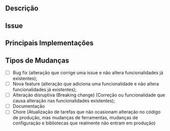 <!---Nomear PR-->
<!---Ex: -->
<!--- [#NUMERO_ISSUE] Nome do PR -->

## Descrição
<!--- insira uma descrição geral do que foi alterado neste PR -->

## Issue
<!--- cole a TAG da issue -->
<!--- Apenas referencie a issue para rastrebilidade, não a feche sem validação -->
<!--- Refers: link -->

## Principais Implementações
<!--- se for de código, descreva altreações relevantes -->

## Tipos de Mudanças
 - [ ] Bug fix (alteração que corrige uma issue e não altera funcionalidades já existentes);
 - [ ] Nova feature (alteração que adiciona uma funcionalidade e não altera funcionalidades já existentes);
 - [ ] Alteração disruptiva (Breaking change) (Correção ou funcionalidade que causa alteração nas funcionalidades existentes);
 - [ ] Documentação
 - [ ] Chore (Atualização de tarefas que não ocasionam alteração no código de produção, mas mudanças de ferramentas, mudanças de configuração e bibliotecas que realmente não entram em produção)
